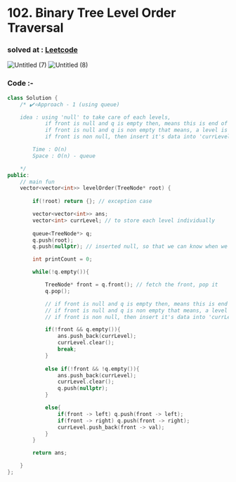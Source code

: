 # 102. Binary Tree Level Order Traversal

### solved at : [Leetcode](https://leetcode.com/problems/binary-tree-level-order-traversal/description/)

![Untitled (7)](https://github.com/yashasviyadav1/DSA-Questions/assets/124666305/5635d781-7352-4a72-82e5-0a66542ea5bd)
![Untitled (8)](https://github.com/yashasviyadav1/DSA-Questions/assets/124666305/3d96ddfc-58e9-4cc7-a2be-c082f0cf2f10)


### Code :- 
```cpp
class Solution {
    /* ✔️⭐Approach - 1 (using queue)

    idea : using 'null' to take care of each levels, 
            if front is null and q is empty then, means this is end of last level, so insert it and break loop
            if front is null and q is non empty that means, a level is complete so insert this level into 'ans' and insert null at end
            if front is non null, then insert it's data into 'currLevel' and its childs (if any) into q's end

        Time : O(n)
        Space : O(n) - queue

    */
public:
    // main fun
    vector<vector<int>> levelOrder(TreeNode* root) {
        
        if(!root) return {}; // exception case 

        vector<vector<int>> ans;
        vector<int> currLevel; // to store each level individually
        
        queue<TreeNode*> q;
        q.push(root);
        q.push(nullptr); // inserted null, so that we can know when we complete each level 

        int printCount = 0;

        while(!q.empty()){

            TreeNode* front = q.front(); // fetch the front, pop it
            q.pop();

            // if front is null and q is empty then, means this is end of last level
            // if front is null and q is non empty that means, a level is complete so insert this level into 'ans' and insert null at end
            // if front is non null, then insert it's data into 'currLevel' and its childs (if any) into q's end

            if(!front && q.empty()){
                ans.push_back(currLevel);
                currLevel.clear();
                break;
            } 
            
            else if(!front && !q.empty()){
                ans.push_back(currLevel);
                currLevel.clear();
                q.push(nullptr);
            }  

            else{
                if(front -> left) q.push(front -> left);
                if(front -> right) q.push(front -> right);
                currLevel.push_back(front -> val);
            }
        }

        return ans;

    }
};
```
